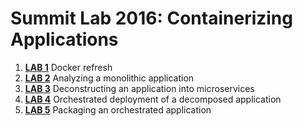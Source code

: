 # Summit Lab 2016: Containerizing Applications

1. **[LAB 1](labs/lab1/chapter1.md)** Docker refresh
1. **[LAB 2](labs/lab2/chapter2.md)** Analyzing a monolithic application
1. **[LAB 3](labs/lab3/chapter3.md)** Deconstructing an application into microservices
1. **[LAB 4](labs/lab4/chapter4.md)** Orchestrated deployment of a decomposed application
1. **[LAB 5](labs/lab5/chapter5.md)** Packaging an orchestrated application
